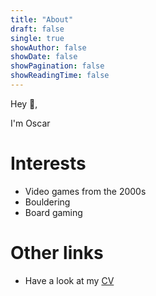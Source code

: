 ```yaml
---
title: "About"
draft: false
single: true
showAuthor: false
showDate: false
showPagination: false
showReadingTime: false
---
```


Hey 👋,

I'm Oscar

# Interests
- Video games from the 2000s
- Bouldering
- Board gaming

# Other links
- Have a look at my [CV](https://git.oscar.blue/noble/CV/raw/branch/main/cv.pdf)

